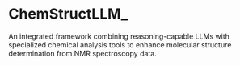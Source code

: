 # ChemStructLLM_
An integrated framework combining reasoning-capable LLMs with specialized chemical analysis tools to enhance molecular structure determination from NMR spectroscopy data.
